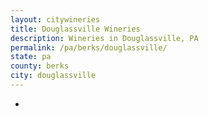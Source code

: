 ```yaml
---
layout: citywineries
title: Douglassville Wineries
description: Wineries in Douglassville, PA
permalink: /pa/berks/douglassville/
state: pa
county: berks
city: douglassville
---
```

-

